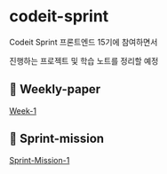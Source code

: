 # codeit-sprint

Codeit Sprint 프론트엔드 15기에 참여하면서

진행하는 프로젝트 및 학습 노트를 정리할 예정

## 📖 Weekly-paper

<a href="weekly paper/week 1/weekly paper.md">Week-1</a>

## 🎯 Sprint-mission

<a href="https://github.com/codeit-bootcamp-frontend/15-Sprint-Mission/pull/7">Sprint-Mission-1</a>
